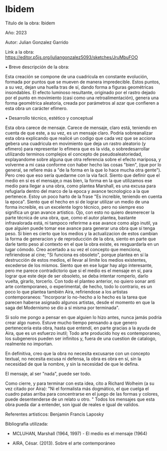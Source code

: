 # Ibidem

Título de la obra: Ibidem

Año: 2023

Autor: Julian Gonzalez Garrido

Link a la obra: https://editor.p5js.org/juliangonzalez5093/sketches/JruMbuFOO

•	Breve descripción de la obra:

Esta creación se compone de una cuadrícula en constante evolución, formada por puntos que se mueven de manera impredecible. Estos puntos, a su vez, dejan una huella tras de sí, dando forma a figuras geométricas insondables.
El efecto luminoso resultante, originado por el rastro dejado por el punto en movimiento (casi como una retroalimentación), genera una forma geométrica aleatoria,
creada por parámetros al azar que confieren a esta obra un carácter efímero.



•	Desarrollo técnico, estético y conceptual

Esta obra carece de mensaje.
Carece de mensaje, claro está, teniendo en cuenta de que este, a su vez, es un mensaje claro.
Podría sobreanalizar esta obra explicando que realicé un codigo que cada vez que se acciona gebera una cuadricula en movimiento que deja un rastro aleatorio (y efimero) para representar lo efimera que es la vida,
o sobredesarrollar utilizando terminos complejos el concepto de pseudoaleatoriedad, explayandome sobre alguna que otra referencia sobre el efecto mariposa, y volverme a mi casa conforme con haber hecho las cosas "bien",
(que por lo general, se refiere más a "de la forma en la que lo hace mucha otra gente").
Pero creo que eso sería quedarme con la via facil.
Siento que definir que el medio en sí es el mensaje,o mas bien, la forma en la que utilizamos ese medio para llegar a una obra, como plantea Marshall, es una excusa para refugiarla dentro del marco de la epoca y avance tecnologico a la que pertenece. 
Estoy un poco harto de la frase "Es increible, teniendo en cuenta la epoca".
Siento que el hecho en si de lograr utilizar un medio de una forma increible, es un excelente logro técnico, pero no siempre eso significa un gran avance artistico.
Ojo, con esto no quiero desmerecer la parte técnica de una obra, que, como el autor plantea, bastante infravalorada está, ni tampoco referirme a ese avance como algo inutil, 
ya que alguien puede tomar ese avance para generar una obra que sí tenga peso.
Si bien es cierto que los medios y la actualizacion de estos cambian la forma de generacion y de reproducción de la obra, siento en parte que darle tanto peso al contexto en el que la obra existe, es resguardarla en un lugar cómodo.
Creo acertado a su vez el concepto que menciona, refiriendose al cine; "Si funciona es obsoleto", porque plantea en sí la destrucción de estos medios, el llevar al limite los medios existentes, excederse de los mismos. 
Siento que en ese lugar hay algo interesante, pero me parece contradictorio que si el medio es el mensaje en sí, para lograr que este deje de ser obsoleto, se deba intentar romperlo, darlo vuelta, girarlo, torcerlo.
Con todo el planteo anterior, no quiero sonar anti arte contemporaneo, o experimental, de hecho, todo lo contrario, es un poco lo que plantea también Aira, refiriendose a los artistas contemporaneos:
"Incorporar lo no-hecho a lo hecho es la tarea que parecen haberse asignado algunos artistas, desde el momento en que la saga del Modernismo se dio a sí misma por terminada".

Si solo me pongo a pensar en que alguien lo hizo antes, nunca jamás podría crear algo nuevo. 
Estuve mucho tiempo pensando a que genero pertenecería esta obra, hasta que entendí, en parte gracias a la ayuda de Aira, que es un esfuerzo inutil; 
Todo arte producido hoy es contemporaneo, los subgeneros pueden ser infinitos y, fuera de una cuestion de catalogo, realmente no importan.

En definitiva, creo que la obra no necesita excusarse con un concepto textual, no necesita excusa ni defensa, la obra es obra en sí, sin la necesidad de que la nombre, y sin la necesidad de que le defina.

El mensaje, al ser "nada", puede ser todo.

Como cierre, y para terminar con esta idea, cito a Richard Wolheim (a su vez citado por Aira):
"Ni el formalista más dogmático, el que cuelga el cuadro patas arriba para concentrarse en el juego de las formas y colores, puede desentenderse de un relato u otro. "
Todos los mensajes que esta obra pueda dar a entender, son igual de reales e igual de validos.

Referentes artisticos:
Benjamin Francis Laposky 

Bibliografía utilizada:

- MCLUHAN, Marshall (1964, 1997) - El medio es el mensaje (1964)

- AIRA, César. (2013). Sobre el arte contemporáneo

